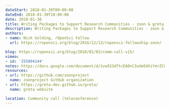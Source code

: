 ```yaml
---
dateStart: 2018-01-30T09:00:00
dateEnd: 2018-01-30T10:00:00
date: 2018-01-30
title: Writing Packages to Support Research Communities - zoon & greta
description: Writing Packages to Support Research Communities - zoon & greta
authors:
- name: Nick Golding, rOpenSci Fellow
  url: https://ropensci.org/blog/2016/12/12/ropensci-fellowship-zoon/

blog: https://ropensci.org/blog/2018/01/03/comm-call-v15/
vimeo:
- id: '255094144'
notes: https://docs.google.com/document/d/1vw5S3dftcEA0nC3uUm5dViYmrZC8TAWmP-KRnFiWm7M/edit
resources:
- url: https://github.com/zoonproject
  name: zoonproject GitHub organization
- url: https://greta-dev.github.io/greta/
  name: greta website

location: Community call (teleconference)
---
```

